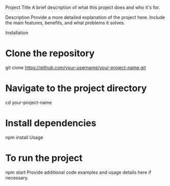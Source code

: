 Project Title
A brief description of what this project does and who it's for.

Description
Provide a more detailed explanation of the project here. Include the main features, benefits, and what problems it solves.

Installation
# Clone the repository
git clone https://github.com/your-username/your-project-name.git

# Navigate to the project directory
cd your-project-name

# Install dependencies
npm install
Usage
# To run the project
npm start
Provide additional code examples and usage details here if necessary.

